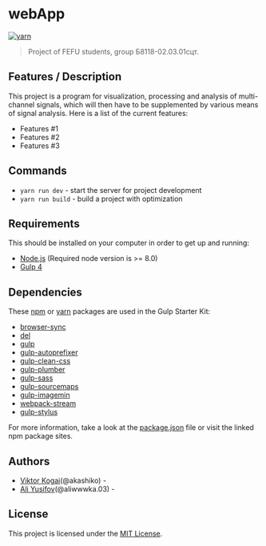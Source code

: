 # webApp
[![yarn](https://img.shields.io/badge/yarn-v0.0.1-red)](https://github.com/akashiko/webApp)

> Project of FEFU students, group Б8118-02.03.01сцт.

## Features / Description
This project is a program for visualization, processing and analysis of multi-channel signals, which will then have to be supplemented by various means of signal analysis.
Here is a list of the current features:

- Features #1
- Features #2
- Features #3

## Commands
* ```yarn run dev``` - start the server for project development
* ```yarn run build``` - build a project with optimization

## Requirements
This should be installed on your computer in order to get up and running:

- [Node.js](https://nodejs.org/en/) (Required node version is >= 8.0)
- [Gulp 4](https://gulpjs.com/)

## Dependencies
These [npm](https://www.npmjs.com/) or [yarn](https://yarnpkg.com/) packages are used in the Gulp Starter Kit:

- [browser-sync](https://www.npmjs.com/package/browser-sync)
- [del](https://www.npmjs.com/package/del)
- [gulp](https://www.npmjs.com/package/gulp)
- [gulp-autoprefixer](https://www.npmjs.com/package/gulp-autoprefixer)
- [gulp-clean-css](https://www.npmjs.com/package/gulp-clean-css)
- [gulp-plumber](https://www.npmjs.com/package/gulp-plumber)
- [gulp-sass](https://www.npmjs.com/package/gulp-sass)
- [gulp-sourcemaps](https://www.npmjs.com/package/gulp-sourcemaps)
- [gulp-imagemin](https://www.npmjs.com/package/gulp-imagemin)
- [webpack-stream](https://www.npmjs.com/package/webpack-stream)
- [gulp-stylus](https://www.npmjs.com/package/gulp-stylus)

For more information, take a look at the [package.json](package.json) file or visit the linked npm package sites.

## Authors
- [Viktor Kogai](https://github.com/akashiko)(@akashiko) -
- [Ali Yusifov](https://github.com/Im-Ali)(@aliwwwka.03) -

## License
This project is licensed under the [MIT License](https://github.com/jr-cologne/gulp-starter-kit/blob/master/LICENSE).
